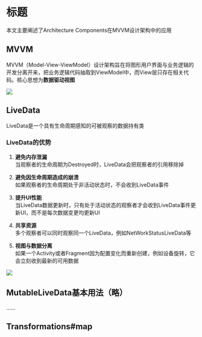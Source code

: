 # 标题

本文主要阐述了Architecture Components在MVVM设计架构中的应用

## MVVM

MVVM（Model-View-ViewModel）设计架构旨在将图形用户界面与业务逻辑的开发分离开来，把业务逻辑代码抽取到ViewModel中，而View层只存在相关代码。核心思想为**数据驱动视图**

![](C:\Users\P\Desktop\Technology-sharing\img\mvvm.png)

## LiveData

LiveData是一个具有生命周期感知的可被观察的数据持有类
### LiveData的优势

1. **避免内存泄漏**  
    当观察者的生命周期为Destroyed时，LiveData会把观察者的引用移除掉

2. **避免因生命周期造成的崩溃**  
    如果观察者的生命周期处于非活动状态时，不会收到LiveData事件

3. **提升UI性能**  
    当LiveData数据更新时，只有处于活动状态的观察者才会收到LiveData事件更新UI，而不是每次数据变更均更新UI

4. **共享资源**  
    多个观察者可以同时观察同一个LiveData，例如NetWorkStatusLiveData等

5. **视图与数据分离**  
    如果一个Activity或者Fragment因为配置变化而重新创建，例如设备旋转，它会立刻收到最新的可用数据

![](https://user-gold-cdn.xitu.io/2018/11/26/1674da659ba72b84?imageView2/0/w/1280/h/960/format/webp/ignore-error/1) 


## MutableLiveData基本用法（略）
……
## Transformations#map 
